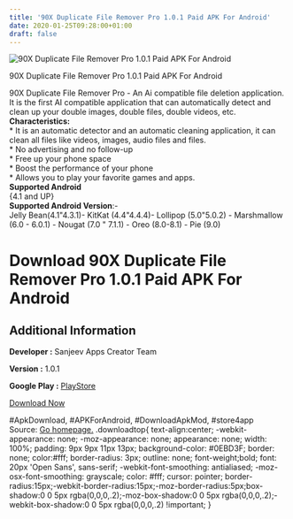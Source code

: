 ```yaml
---
title: '90X Duplicate File Remover Pro 1.0.1 Paid APK For Android'
date: 2020-01-25T09:28:00+01:00
draft: false
---
```


![90X Duplicate File Remover Pro 1.0.1 Paid APK For Android](https://i0.wp.com/apkhome.net/wp-content/uploads/2020/01/90X-Duplicate-File-Remover-Pro-1.0.1-Paid.png "90X Duplicate File Remover Pro 1.0.1 Paid APK For Android")

  

90X Duplicate File Remover Pro 1.0.1 Paid APK For Android

90X Duplicate File Remover Pro - An Ai compatible file deletion application. It is the first AI compatible application that can automatically detect and clean up your double images, double files, double videos, etc.  
**Characteristics:**  
\* It is an automatic detector and an automatic cleaning application, it can clean all files like videos, images, audio files and files.  
\* No advertising and no follow-up  
\* Free up your phone space  
\* Boost the performance of your phone  
\* Allows you to play your favorite games and apps.  
**Supported Android**  
{4.1 and UP}  
**Supported Android Version**:-  
Jelly Bean(4.1"4.3.1)- KitKat (4.4"4.4.4)- Lollipop (5.0"5.0.2) - Marshmallow (6.0 - 6.0.1) - Nougat (7.0 " 7.1.1) - Oreo (8.0-8.1) - Pie (9.0)

Download 90X Duplicate File Remover Pro 1.0.1 Paid APK For Android
==================================================================

Additional Information
----------------------

**Developer :** Sanjeev Apps Creator Team

**Version :** 1.0.1

**Google Play :** [PlayStore](https://play.google.com/store/apps/details?id=com.vbmsoft.allfileremover&hl=en)

  

[Download Now](https://store4app.co/post/90x-duplicate-file-remover-pro-1-0-1-paid-apk-for-android_1579940491)

  
#ApkDownload, #APKForAndroid, #DownloadApkMod, #store4app  
Source: [Go homepage.](https://store4app.co/post/90x-duplicate-file-remover-pro-1-0-1-paid-apk-for-android_1579940491) .downloadtop{ text-align:center; -webkit-appearance: none; -moz-appearance: none; appearance: none; width: 100%; padding: 9px 9px 11px 13px; background-color: #0EBD3F; border: none; color:#fff; border-radius: 3px; outline: none; font-weight;bold; font: 20px 'Open Sans', sans-serif; -webkit-font-smoothing: antialiased; -moz-osx-font-smoothing: grayscale; color: #fff; cursor: pointer; border-radius:15px;-webkit-border-radius:15px;-moz-border-radius:5px;box-shadow:0 0 5px rgba(0,0,0,.2);-moz-box-shadow:0 0 5px rgba(0,0,0,.2);-webkit-box-shadow:0 0 5px rgba(0,0,0,.2) !important; }